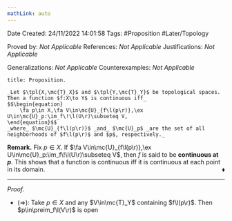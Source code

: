 ```yaml
---
mathLink: auto
---
```


<div class="topSpace"></div>

Date Created: 24/11/2022 14:01:58
Tags: #Proposition #Later/Topology

Proved by: _Not Applicable_
References: _Not Applicable_
Justifications: _Not Applicable_

Generalizations: _Not Applicable_
Counterexamples: _Not Applicable_

``` ad-Proposition
title: Proposition.

_Let $\tpl{X,\mc{T}_X}$ and $\tpl{Y,\mc{T}_Y}$ be topological spaces. Then a function $f:X\to Y$ is continuous iff_
$$\begin{equation}
    \fa p\in X,\fa V\in\mc{U}_{f\l(p\r)},\ex U\in\mc{U}_p:\im_f\!\l(U\r)\subseteq V,
\end{equation}$$
_where_ $\mc{U}_{f\l(p\r)}$ _and_ $\mc{U}_p$ _are the set of all neighborhoods of $f\l(p\r)$ and $p$, respectively._

```

**Remark.** Fix $p\in X$. If $\fa V\in\mc{U}_{f\l(p\r)},\ex U\in\mc{U}_p:\im_f\!\l(U\r)\subseteq V$, then $f$ is said to be **continuous at $p$**. This shows that a function is continuous iff it is continuous at each point in its domain.<span style="float:right;">$\blacklozenge$</span>

---

_Proof_.
* ($\Rightarrow$): Take $p\in X$ and any $V\in\mc{T}_Y$ containing $f\l(p\r)$. Then $p\in\preim_f\l(V\r)$ is open
